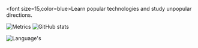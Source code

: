 <font size=15,color=blue>Learn popular technologies and study unpopular directions.</font>

![Metrics](https://metrics.lecoq.io/george012?template=classic&base=header%2C%20activity%2C%20community%2C%20repositories%2C%20metadata&base.indepth=false&base.hireable=false&base.skip=false&config.timezone=Asia%2FShanghai)
![GitHub stats](https://github-readme-stats.vercel.app/api?username=tomondre&show_icons=true&theme=great-gatsby)

![Language's](https://github-readme-stats.vercel.app/api/top-langs/?username=george012&hide_title=false&hide_border=false&layout=compact&langs_count=8&theme=vue-dark)

